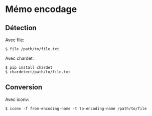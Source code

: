 # Mémo encodage

## Détection

Avec file:

	$ file /path/to/file.txt


Avec chardet:

	$ pip install chardet
	$ chardetect/path/to/file.txt


## Conversion

Avec iconv:

	$ iconv -f from-encoding-name -t to-encoding-name /path/to/file


